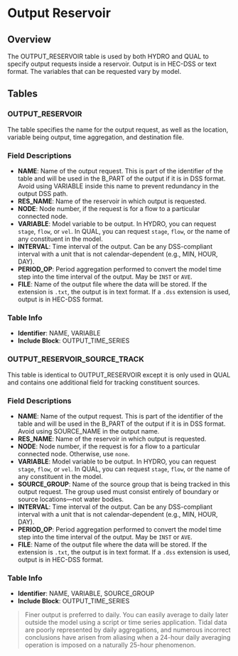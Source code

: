 # Output Reservoir

## Overview

The OUTPUT_RESERVOIR table is used by both HYDRO and QUAL to specify output requests inside a reservoir. Output is in HEC-DSS or text format. The variables that can be requested vary by model.

## Tables

### OUTPUT_RESERVOIR

The table specifies the name for the output request, as well as the location, variable being output, time aggregation, and destination file.

### Field Descriptions

- **NAME**: Name of the output request. This is part of the identifier of the table and will be used in the B_PART of the output if it is in DSS format. Avoid using VARIABLE inside this name to prevent redundancy in the output DSS path.
- **RES_NAME**: Name of the reservoir in which output is requested.
- **NODE**: Node number, if the request is for a flow to a particular connected node.
- **VARIABLE**: Model variable to be output. In HYDRO, you can request `stage`, `flow`, or `vel`. In QUAL, you can request `stage`, `flow`, or the name of any constituent in the model.
- **INTERVAL**: Time interval of the output. Can be any DSS-compliant interval with a unit that is not calendar-dependent (e.g., MIN, HOUR, DAY).
- **PERIOD_OP**: Period aggregation performed to convert the model time step into the time interval of the output. May be `INST` or `AVE`.
- **FILE**: Name of the output file where the data will be stored. If the extension is `.txt`, the output is in text format. If a `.dss` extension is used, output is in HEC-DSS format.

### Table Info

- **Identifier**: NAME, VARIABLE
- **Include Block**: OUTPUT_TIME_SERIES

### OUTPUT_RESERVOIR_SOURCE_TRACK

This table is identical to OUTPUT_RESERVOIR except it is only used in QUAL and contains one additional field for tracking constituent sources.

### Field Descriptions

- **NAME**: Name of the output request. This is part of the identifier of the table and will be used in the B_PART of the output if it is in DSS format. Avoid using SOURCE_NAME in the output name.
- **RES_NAME**: Name of the reservoir in which output is requested.
- **NODE**: Node number, if the request is for a flow to a particular connected node. Otherwise, use `none`.
- **VARIABLE**: Model variable to be output. In HYDRO, you can request `stage`, `flow`, or `vel`. In QUAL, you can request `stage`, `flow`, or the name of any constituent in the model.
- **SOURCE_GROUP**: Name of the source group that is being tracked in this output request. The group used must consist entirely of boundary or source locations—not water bodies.
- **INTERVAL**: Time interval of the output. Can be any DSS-compliant interval with a unit that is not calendar-dependent (e.g., MIN, HOUR, DAY).
- **PERIOD_OP**: Period aggregation performed to convert the model time step into the time interval of the output. May be `INST` or `AVE`.
- **FILE**: Name of the output file where the data will be stored. If the extension is `.txt`, the output is in text format. If a `.dss` extension is used, output is in HEC-DSS format.

### Table Info

- **Identifier**: NAME, VARIABLE, SOURCE_GROUP
- **Include Block**: OUTPUT_TIME_SERIES

> Finer output is preferred to daily. You can easily average to daily later outside the model using a script or time series application. Tidal data are poorly represented by daily aggregations, and numerous incorrect conclusions have arisen from aliasing when a 24-hour daily averaging operation is imposed on a naturally 25-hour phenomenon.



